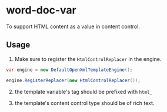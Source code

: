 # word-doc-var

To support HTML content as a value in content control.

## Usage

1. Make sure to register the `HtmlControlReplacer` in the engine. 

```cs
var engine = new DefaultOpenXmlTemplateEngine();

engine.RegisterReplacer(new HtmlControlReplacer());
```

2. the template variable's tag should be prefixed with `html_`

3. the template's content control type should be of rich text.